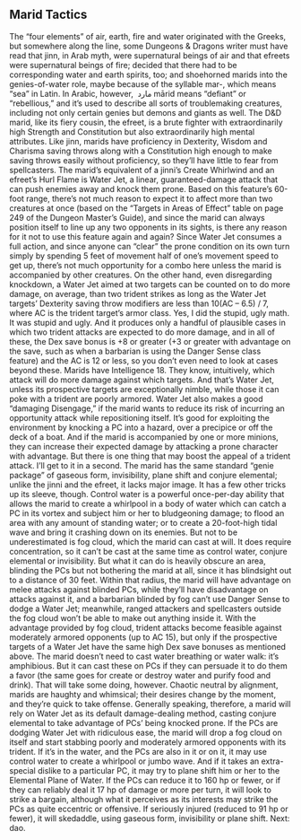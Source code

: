 ## Marid Tactics

The “four elements” of air, earth, fire and water originated with the Greeks, but somewhere along the line, some Dungeons & Dragons writer must have read that jinn, in Arab myth, were supernatural beings of air and that efreets were supernatural beings of fire; decided that there had to be corresponding water and earth spirits, too; and shoehorned marids into the genies-of-water role, maybe because of the syllable mar-, which means “sea” in Latin. In Arabic, however,  مارد mārid means “defiant” or “rebellious,” and it’s used to describe all sorts of troublemaking creatures, including not only certain genies but demons and giants as well.
The D&D marid, like its fiery cousin, the efreet, is a brute fighter with extraordinarily high Strength and Constitution but also extraordinarily high mental attributes. Like jinn, marids have proficiency in Dexterity, Wisdom and Charisma saving throws along with a Constitution high enough to make saving throws easily without proficiency, so they’ll have little to fear from spellcasters.
The marid’s equivalent of a jinni’s Create Whirlwind and an efreet’s Hurl Flame is Water Jet, a linear, guaranteed-damage attack that can push enemies away and knock them prone. Based on this feature’s 60-foot range, there’s not much reason to expect it to affect more than two creatures at once (based on the “Targets in Areas of Effect” table on page 249 of the Dungeon Master’s Guide), and since the marid can always position itself to line up any two opponents in its sights, is there any reason for it not to use this feature again and again?
Since Water Jet consumes a full action, and since anyone can “clear” the prone condition on its own turn simply by spending 5 feet of movement half of one’s movement speed to get up, there’s not much opportunity for a combo here unless the marid is accompanied by other creatures. On the other hand, even disregarding knockdown, a Water Jet aimed at two targets can be counted on to do more damage, on average, than two trident strikes as long as the Water Jet targets’ Dexterity saving throw modifiers are less than 10(AC – 6.5) / 7, where AC is the trident target’s armor class. Yes, I did the stupid, ugly math. It was stupid and ugly. And it produces only a handful of plausible cases in which two trident attacks are expected to do more damage, and in all of these, the Dex save bonus is +8 or greater (+3 or greater with advantage on the save, such as when a barbarian is using the Danger Sense class feature) and the AC is 12 or less, so you don’t even need to look at cases beyond these. Marids have Intelligence 18. They know, intuitively, which attack will do more damage against which targets. And that’s Water Jet, unless its prospective targets are exceptionally nimble, while those it can poke with a trident are poorly armored.
Water Jet also makes a good “damaging Disengage,” if the marid wants to reduce its risk of incurring an opportunity attack while repositioning itself. It’s good for exploiting the environment by knocking a PC into a hazard, over a precipice or off the deck of a boat. And if the marid is accompanied by one or more minions, they can increase their expected damage by attacking a prone character with advantage.
But there is one thing that may boost the appeal of a trident attack. I’ll get to it in a second.
The marid has the same standard “genie package” of gaseous form, invisibility, plane shift and conjure elemental; unlike the jinni and the efreet, it lacks major image. It has a few other tricks up its sleeve, though.
Control water is a powerful once-per-day ability that allows the marid to create a whirlpool in a body of water which can catch a PC in its vortex and subject him or her to bludgeoning damage; to flood an area with any amount of standing water; or to create a 20-foot-high tidal wave and bring it crashing down on its enemies.
But not to be underestimated is fog cloud, which the marid can cast at will. It does require concentration, so it can’t be cast at the same time as control water, conjure elemental or invisibility. But what it can do is heavily obscure an area, blinding the PCs but not bothering the marid at all, since it has blindsight out to a distance of 30 feet. Within that radius, the marid will have advantage on melee attacks against blinded PCs, while they’ll have disadvantage on attacks against it, and a barbarian blinded by fog can’t use Danger Sense to dodge a Water Jet; meanwhile, ranged attackers and spellcasters outside the fog cloud won’t be able to make out anything inside it. With the advantage provided by fog cloud, trident attacks become feasible against moderately armored opponents (up to AC 15), but only if the prospective targets of a Water Jet have the same high Dex save bonuses as mentioned above.
The marid doesn’t need to cast water breathing or water walk: it’s amphibious. But it can cast these on PCs if they can persuade it to do them a favor (the same goes for create or destroy water and purify food and drink). That will take some doing, however. Chaotic neutral by alignment, marids are haughty and whimsical; their desires change by the moment, and they’re quick to take offense.
Generally speaking, therefore, a marid will rely on Water Jet as its default damage-dealing method, casting conjure elemental to take advantage of PCs’ being knocked prone. If the PCs are dodging Water Jet with ridiculous ease, the marid will drop a fog cloud on itself and start stabbing poorly and moderately armored opponents with its trident. If it’s in the water, and the PCs are also in it or on it, it may use control water to create a whirlpool or jumbo wave. And if it takes an extra-special dislike to a particular PC, it may try to plane shift him or her to the Elemental Plane of Water.
If the PCs can reduce it to 160 hp or fewer, or if they can reliably deal it 17 hp of damage or more per turn, it will look to strike a bargain, although what it perceives as its interests may strike the PCs as quite eccentric or offensive. If seriously injured (reduced to 91 hp or fewer), it will skedaddle, using gaseous form, invisibility or plane shift.
Next: dao.
